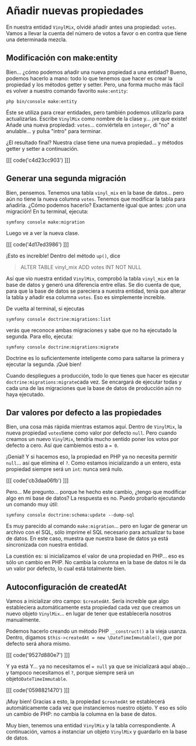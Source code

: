 # Añadir nuevas propiedades

En nuestra entidad `VinylMix`, olvidé añadir antes una propiedad: `votes`. Vamos a llevar la cuenta del número de votos a favor o en contra que tiene una determinada mezcla.

## Modificación con make:entity

Bien... ¿cómo podemos añadir una nueva propiedad a una entidad? Bueno, podemos hacerlo a mano: todo lo que tenemos que hacer es crear la propiedad y los métodos getter y setter. Pero, una forma mucho más fácil es volver a nuestro comando favorito `make:entity`:

```terminal-silent
php bin/console make:entity
```

Éste se utiliza para crear entidades, pero también podemos utilizarlo para actualizarlas. Escribe `VinylMix` como nombre de la clase y... ¡ve que existe! Añade una nueva propiedad: `votes`... conviértela en `integer`, di "no" a anulable... y pulsa "intro" para terminar.

¿El resultado final? Nuestra clase tiene una nueva propiedad... y métodos getter y setter a continuación.

[[[ code('c4d23cc903') ]]]

## Generar una segunda migración

Bien, pensemos. Tenemos una tabla `vinyl_mix` en la base de datos... pero aún no tiene la nueva columna `votes`. Tenemos que modificar la tabla para añadirla. ¿Cómo podemos hacerlo? Exactamente igual que antes: ¡con una migración! En tu terminal, ejecuta:

```terminal
symfony console make:migration
```

Luego ve a ver la nueva clase.

[[[ code('4d17ed3986') ]]]

¡Esto es increíble! Dentro del método `up()`, dice

> ALTER TABLE vinyl_mix ADD votes INT NOT NULL

Así que vio nuestra entidad `VinylMix`, comprobó la tabla `vinyl_mix` en la base de datos y generó una diferencia entre ellas. Se dio cuenta de que, para que la base de datos se pareciera a nuestra entidad, tenía que alterar la tabla y añadir esa columna `votes`. Eso es simplemente increíble.

De vuelta al terminal, si ejecutas

```terminal
symfony console doctrine:migrations:list
```

verás que reconoce ambas migraciones y sabe que no ha ejecutado la segunda. Para ello, ejecuta:

```terminal
symfony console doctrine:migrations:migrate
```

Doctrine es lo suficientemente inteligente como para saltarse la primera y ejecutar la segunda. ¡Qué bien!

Cuando despliegues a producción, todo lo que tienes que hacer es ejecutar `doctrine:migrations:migrate`cada vez. Se encargará de ejecutar todas y cada una de las migraciones que la base de datos de producción aún no haya ejecutado.

## Dar valores por defecto a las propiedades

Bien, una cosa más rápida mientras estamos aquí. Dentro de `VinylMix`, la nueva propiedad `votes`tiene como valor por defecto `null`. Pero cuando creamos un nuevo `VinylMix`, tendría mucho sentido poner los votos por defecto a cero. Así que cambiemos esto a `= 0`.

¡Genial! Y si hacemos eso, la propiedad en PHP ya no necesita permitir `null`... así que elimina el `?`. Como estamos inicializando a un entero, esta propiedad siempre será un `int`: nunca será nulo.

[[[ code('cb3daa06fb') ]]]

Pero... Me pregunto... porque he hecho este cambio, ¿tengo que modificar algo en mi base de datos? La respuesta es no. Puedo probarlo ejecutando un comando muy útil:

```terminal
symfony console doctrine:schema:update --dump-sql
```

Es muy parecido al comando `make:migration`... pero en lugar de generar un archivo con el SQL, sólo imprime el SQL necesario para actualizar tu base de datos. En este caso, muestra que nuestra base de datos ya está sincronizada con nuestra entidad.

La cuestión es: si inicializamos el valor de una propiedad en PHP... eso es sólo un cambio en PHP. No cambia la columna en la base de datos ni le da un valor por defecto, lo cual está totalmente bien.

## Autoconfiguración de createdAt

Vamos a inicializar otro campo: `$createdAt`. Sería increíble que algo estableciera automáticamente esta propiedad cada vez que creamos un nuevo objeto `VinylMix`... en lugar de tener que establecerla nosotros manualmente.

Podemos hacerlo creando un método PHP `__construct()` a la vieja usanza. Dentro, digamos `$this->createdAt = new \DateTimeImmutable()`, que por defecto será ahora mismo.

[[[ code('9527d880e7') ]]]

Y ya está Y... ya no necesitamos el `= null` ya que se inicializará aquí abajo... y tampoco necesitamos el `?`, porque siempre será un objeto`DateTimeImmutable`.

[[[ code('0598821470') ]]]

¡Muy bien! Gracias a esto, la propiedad `$createdAt` se establecerá automáticamente cada vez que instanciemos nuestro objeto. Y eso es sólo un cambio de PHP: no cambia la columna en la base de datos.

Muy bien, tenemos una entidad `VinylMix` y la tabla correspondiente. A continuación, vamos a instanciar un objeto `VinylMix` y guardarlo en la base de datos.
